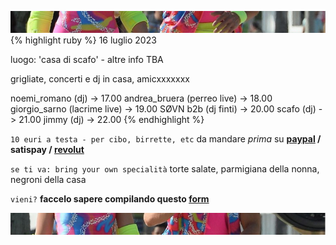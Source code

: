 ![amo noi](top.jpg)
{% highlight ruby %} 16 luglio 2023

luogo: 'casa di scafo' - altre info TBA

grigliate, concerti e dj in casa, amicxxxxxxx

noemi_romano   (dj)           -> 17.00
andrea_bruera  (perreo live)  -> 18.00
giorgio_sarno  (lacrime live) -> 19.00
SØVN b2b       (dj finti)     -> 20.00
scafo          (dj)           -> 21.00
jimmy          (dj)           -> 22.00
{% endhighlight %}

`10 euri a testa - per cibo, birrette, etc` da mandare *prima* su **[paypal](https://www.paypal.me/Scafesi) / satispay / [revolut](https://revolut.me/clodpheasant)**

`se ti va: bring your own specialità` torte salate, parmigiana della nonna, negroni della casa

`vieni?` **faccelo sapere compilando questo [form](https://forms.gle/JuHwHhs9XsiqurCD9)** 

![amo noi](below.jpg)
